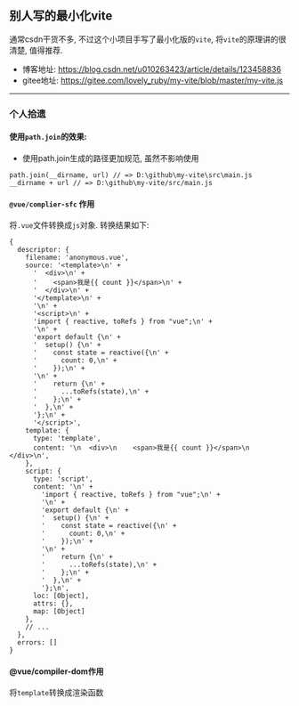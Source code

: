 ## 别人写的最小化vite

通常csdn干货不多, 不过这个小项目手写了最小化版的`vite`, 将`vite`的原理讲的很清楚, 值得推荐.

- 博客地址: https://blog.csdn.net/u010263423/article/details/123458836
- gitee地址: https://gitee.com/lovely_ruby/my-vite/blob/master/my-vite.js

***

### 个人拾遗
#### 使用`path.join`的效果:
- 使用path.join生成的路径更加规范, 虽然不影响使用
```
path.join(__dirname, url) // => D:\github\my-vite\src\main.js
__dirname + url // => D:\github\my-vite/src/main.js
```

#### `@vue/complier-sfc` 作用
将`.vue`文件转换成`js`对象. 转换结果如下:
```
{
  descriptor: {
    filename: 'anonymous.vue',
    source: '<template>\n' +
      '  <div>\n' +
      '    <span>我是{{ count }}</span>\n' +
      '  </div>\n' +
      '</template>\n' +
      '\n' +
      '<script>\n' +
      'import { reactive, toRefs } from "vue";\n' +
      '\n' +
      'export default {\n' +
      '  setup() {\n' +
      '    const state = reactive({\n' +
      '      count: 0,\n' +
      '    });\n' +
      '\n' +
      '    return {\n' +
      '      ...toRefs(state),\n' +
      '    };\n' +
      '  },\n' +
      '};\n' +
      '</script>',
    template: {
      type: 'template',
      content: '\n  <div>\n    <span>我是{{ count }}</span>\n  </div>\n',
    },
    script: {
      type: 'script',
      content: '\n' +
        'import { reactive, toRefs } from "vue";\n' +
        '\n' +
        'export default {\n' +
        '  setup() {\n' +
        '    const state = reactive({\n' +
        '      count: 0,\n' +
        '    });\n' +
        '\n' +
        '    return {\n' +
        '      ...toRefs(state),\n' +
        '    };\n' +
        '  },\n' +
        '};\n',
      loc: [Object],
      attrs: {},
      map: [Object]
    },
    // ...
  },
  errors: []
}
```

#### @vue/compiler-dom作用
将`template`转换成渲染函数